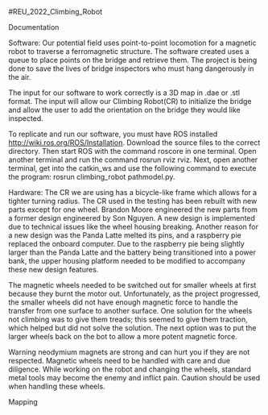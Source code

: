 #REU_2022_Climbing_Robot

Documentation

Software:
Our potential field uses point-to-point locomotion for a magnetic robot to traverse a ferromagnetic structure. The software created uses a queue to place points on the bridge and retrieve them. The project is being done to save the lives of bridge inspectors who must hang dangerously in the air.

The input for our software to work correctly is a 3D map in .dae or .stl format. The input will allow our Climbing Robot(CR) to initialize the bridge and allow the user to add the orientation on the bridge they would like inspected. 

To replicate and run our software, you must have ROS installed http://wiki.ros.org/ROS/Installation. Download the source files to the correct directory. Then start ROS with the command roscore in one terminal. Open another terminal and run the command rosrun rviz rviz. Next, open another terminal, get into the catkin_ws and use the following command to execute the program: rosrun climbing_robot pathmodel.py.



Hardware:
The CR we are using has a bicycle-like frame which allows for a tighter turning radius. The CR used in the testing has been rebuilt with new parts except for one wheel. Brandon Moore engineered the new parts from a former design engineered by Son Nguyen. A new design is implemented due to technical issues like the wheel housing breaking. Another reason for a new design was the Panda Latte melted its pins, and a raspberry pie replaced the onboard computer. Due to the raspberry pie being slightly larger than the Panda Latte and the battery being transitioned into a power bank, the upper housing platform needed to be modified to accompany these new design features.  

The magnetic wheels needed to be switched out for smaller wheels at first because they burnt the motor out. Unfortunately, as the project progressed, the smaller wheels did not have enough magnetic force to handle the transfer from one surface to another surface. One solution for the wheels not climbing was to give them treads; this seemed to give them traction, which helped but did not solve the solution. The next option was to put the larger wheels back on the bot to allow a more potent magnetic force.

Warning neodymium magnets are strong and can hurt you if they are not respected. Magnetic wheels need to be handled with care and due diligence. While working on the robot and changing the wheels, standard metal tools may become the enemy and inflict pain. Caution should be used when handling these wheels. 


Mapping

